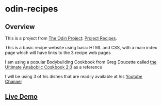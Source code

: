 # odin-recipes

## Overview

This is a project from [The Odin Project](https://theodinproject.com): [Project Recipes](https://www.theodinproject.com/lessons/foundations-recipes).

This is a basic recipe website using basic HTML and CSS, with a main index page which will have links to the 3 recipe web pages

I am using a popular Bodybuilding Cookbook from Greg Doucette called [the Ultimate Anaboblic Cookbook 2.0](https://www.gregdoucette.com/products/cookbook-2) as a reference

I will be using 3 of his dishes that are readily available at his [Youtube Channel](https://www.youtube.com/playlist?list=PLNAZHiu0ASAprWRUxQHAiHG1FhlJbyeIm)

## [Live Demo](https://johnferrancol.github.io/odin-recipes/)
